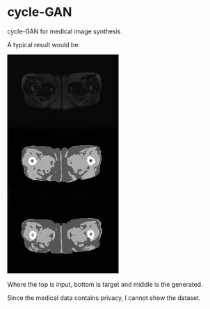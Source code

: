 # cycle-GAN
cycle-GAN for medical image synthesis

A typical result would be:

![alt text](./cycle_output379.jpg)

Where the top is input, bottom is target and middle is the generated.

Since the medical data contains privacy, I cannot show the dataset.
